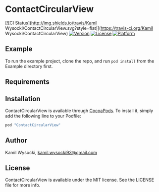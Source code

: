 # ContactCircularView

[![CI Status](http://img.shields.io/travis/Kamil Wysocki/ContactCircularView.svg?style=flat)](https://travis-ci.org/Kamil Wysocki/ContactCircularView)
[![Version](https://img.shields.io/cocoapods/v/ContactCircularView.svg?style=flat)](http://cocoapods.org/pods/ContactCircularView)
[![License](https://img.shields.io/cocoapods/l/ContactCircularView.svg?style=flat)](http://cocoapods.org/pods/ContactCircularView)
[![Platform](https://img.shields.io/cocoapods/p/ContactCircularView.svg?style=flat)](http://cocoapods.org/pods/ContactCircularView)

## Example

To run the example project, clone the repo, and run `pod install` from the Example directory first.

## Requirements

## Installation

ContactCircularView is available through [CocoaPods](http://cocoapods.org). To install
it, simply add the following line to your Podfile:

```ruby
pod "ContactCircularView"
```

## Author

Kamil Wysocki, kamil.wysocki93@gmail.com

## License

ContactCircularView is available under the MIT license. See the LICENSE file for more info.
